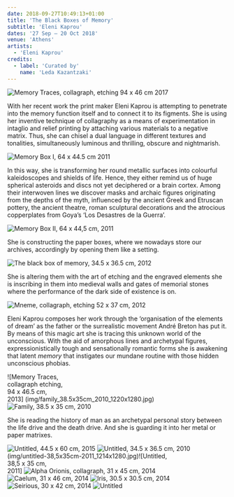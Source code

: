 ```yaml
---
date: 2018-09-27T10:49:13+01:00
title: 'The Black Boxes of Memory'
subtitle: 'Eleni Kaprou'
dates: '27 Sep – 20 Oct 2018'
venue: 'Athens'
artists:
  - 'Eleni Kaprou' 
credits:
  - label: 'Curated by'
    name: 'Leda Kazantzaki'
---
```

![Memory Traces, <br>collagraph, etching <br>94 x 46 cm <br>2017](/exhibitions/eleni-kaprou-the-black-boxes-of-memory/memory-traces-2017-collagraph-etching-94x46_1280x818.jpg)

With her recent work the print maker Eleni Kaprou is attempting to penetrate into the memory function itself and to connect it to its figments. She is using her inventive technique of collagraphy as a means of experimentation in intaglio and relief printing by attaching various materials to a negative matrix. Thus, she can chisel a dual language in different textures and tonalities, simultaneously luminous and thrilling, obscure and nightmarish.

![Memory Box I, <br>64 x 44.5 cm <br>2011](/exhibitions/eleni-kaprou-the-black-boxes-of-memory/memory_box_1_64x44.5cm_2011_628x432.jpg)

In this way, she is transforming her round metallic surfaces into colourful kaleidoscopes and shields of life. Hence, they either remind us of huge spherical asteroids and discs not yet deciphered or a brain cortex. Among their interwoven lines we discover masks and archaic figures originating from the depths of the myth, influenced by the ancient Greek and Etruscan pottery, the ancient theatre, roman sculptural decorations and the atrocious copperplates from Goya’s  ‘Los Desastres de la Guerra’.

![Memory Box II, <br> 64 x 44,5 cm, <br>2011](/exhibitions/eleni-kaprou-the-black-boxes-of-memory/memory-box-1-64x44,5cm-2011_937x1215.jpg)

She is constructing the paper boxes, where we nowadays store our archives, accordingly by opening them like a setting.

![The black box of memory, <br>34.5 x 36.5 cm, <br>2012](/exhibitions/eleni-kaprou-the-black-boxes-of-memory/the_black_box_of_memory_34.5x36.5cm_2012_1280x1200.jpg)

She is altering them with the art of etching and the engraved elements she is inscribing in them into medieval walls and gates of memorial stones where the performance of the dark side of existence is on.

![Mneme, <br>collagraph, etching <br>52 x 37 cm, <br>2012 ](/exhibitions/eleni-kaprou-the-black-boxes-of-memory/mneme-2012-collagraph-etching-52x37cm_1280x1088.jpg)

Eleni Kaprou composes her work through the ‘organisation of the elements of dream’ as the father or the surrealistic movement André Breton has put it. By means of this magic art she is tracing this unknown world of the unconscious. With the aid of amorphous lines and archetypal figures, expressionistically tough and sensationally romantic forms she is awakening that latent <i>memory</i> that instigates our mundane routine with those hidden unconscious phobias.

![Memory Traces, <br>collagraph etching, <br>94 x 46.5 cm, <br>2013]
(img/family_38.5x35cm_2010_1220x1280.jpg)![Family, <br>38.5 x 35 cm, <br>2010](/exhibitions/eleni-kaprou-the-black-boxes-of-memory/memory-traces-2017-collagraph-etching-94x46.5-cm,-2013_1280x921.jpg)

She is reading the history of man as an archetypal personal story between the life drive and the death drive. And she is guarding it into her metal or paper matrixes.

![Untitled, <br>44.5 x 60 cm, <br>2015](/exhibitions/eleni-kaprou-the-black-boxes-of-memory/untitled_44.5x60cm_2015_922x1280.jpg)
![Untitled, <br>34.5 x 36.5 cm, <br>2010](/exhibitions/eleni-kaprou-the-black-boxes-of-memory/untitled_34.5x36.5cm_2010_898x1280.jpg)
(img/untitled-38,5x35cm-2011_1214x1280.jpg)![Untitled, <br>38,5 x 35 cm, <br>2011]
![Alpha Orionis, <br>collagraph, <br>31 x 45 cm, <br>2014](/exhibitions/eleni-kaprou-the-black-boxes-of-memory/alpha-orionis-2014-collagraph-31x45cm_886x1280.jpg)
![Caelum, <br>31 x 46 cm, <br>2014](/exhibitions/eleni-kaprou-the-black-boxes-of-memory/caelum_31x46cm_2014_912x1280.jpg)
![Iris, <br>30.5 x 30.5 cm, <br>2014](/exhibitions/eleni-kaprou-the-black-boxes-of-memory/iris_30.5x30.5cm_2014_1195x1280.jpg)
![Seirious, <br>30 x 42 cm, <br>2014](/exhibitions/eleni-kaprou-the-black-boxes-of-memory/seirious_30x42cm_2014_882x1280.jpg)
![Untitled](/exhibitions/eleni-kaprou-the-black-boxes-of-memory/7_1013x1280.jpg)